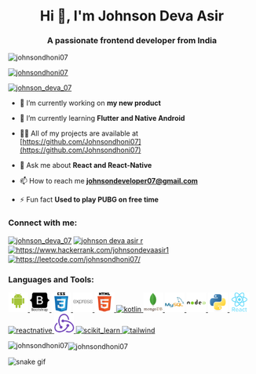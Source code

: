 <h1 align="center">Hi 👋, I'm Johnson Deva Asir</h1>
<h3 align="center">A passionate frontend developer from India</h3>

<p align="left"> <img src="https://komarev.com/ghpvc/?username=johnsondhoni07&label=Profile%20views&color=0e75b6&style=flat" alt="johnsondhoni07" /> </p>

<p align="left"> <a href="https://github.com/ryo-ma/github-profile-trophy"><img src="https://github-profile-trophy.vercel.app/?username=johnsondhoni07" alt="johnsondhoni07" /></a> </p>

<p align="left"> <a href="https://twitter.com/johnson_deva_07" target="blank"><img src="https://img.shields.io/twitter/follow/johnson_deva_07?logo=twitter&style=for-the-badge" alt="johnson_deva_07" /></a> </p>

- 🔭 I’m currently working on **my new product**

- 🌱 I’m currently learning **Flutter and Native Android**

- 👨‍💻 All of my projects are available at [https://github.com/Johnsondhoni07](https://github.com/Johnsondhoni07)

- 💬 Ask me about **React and React-Native**

- 📫 How to reach me **johnsondeveloper07@gmail.com**

- ⚡ Fun fact **Used to play PUBG on free time**

<h3 align="left">Connect with me:</h3>
<p align="left">
<a href="https://twitter.com/johnson_deva_07" target="blank"><img align="center" src="https://raw.githubusercontent.com/rahuldkjain/github-profile-readme-generator/master/src/images/icons/Social/twitter.svg" alt="johnson_deva_07" height="30" width="40" /></a>
<a href="https://www.linkedin.com/in/johnson-deva-asir/" target="blank"><img align="center" src="https://raw.githubusercontent.com/rahuldkjain/github-profile-readme-generator/master/src/images/icons/Social/linked-in-alt.svg" alt="johnson deva asir r" height="30" width="40" /></a>
<a href="https://www.hackerrank.com/johnsondevaasir1" target="blank"><img align="center" src="https://raw.githubusercontent.com/rahuldkjain/github-profile-readme-generator/master/src/images/icons/Social/hackerrank.svg" alt="https://www.hackerrank.com/johnsondevaasir1" height="30" width="40" /></a>
<a href="https://www.leetcode.com/https://leetcode.com/johnsondhoni07/" target="blank"><img align="center" src="https://raw.githubusercontent.com/rahuldkjain/github-profile-readme-generator/master/src/images/icons/Social/leet-code.svg" alt="https://leetcode.com/johnsondhoni07/" height="30" width="40" /></a>
</p>

<h3 align="left">Languages and Tools:</h3>
<p align="left"> <a href="https://developer.android.com" target="_blank" rel="noreferrer"> <img src="https://raw.githubusercontent.com/devicons/devicon/master/icons/android/android-original-wordmark.svg" alt="android" width="40" height="40"/> </a> <a href="https://getbootstrap.com" target="_blank" rel="noreferrer"> <img src="https://raw.githubusercontent.com/devicons/devicon/master/icons/bootstrap/bootstrap-plain-wordmark.svg" alt="bootstrap" width="40" height="40"/> </a> <a href="https://www.w3schools.com/css/" target="_blank" rel="noreferrer"> <img src="https://raw.githubusercontent.com/devicons/devicon/master/icons/css3/css3-original-wordmark.svg" alt="css3" width="40" height="40"/> </a> <a href="https://expressjs.com" target="_blank" rel="noreferrer"> <img src="https://raw.githubusercontent.com/devicons/devicon/master/icons/express/express-original-wordmark.svg" alt="express" width="40" height="40"/> </a> <a href="https://www.w3.org/html/" target="_blank" rel="noreferrer"> <img src="https://raw.githubusercontent.com/devicons/devicon/master/icons/html5/html5-original-wordmark.svg" alt="html5" width="40" height="40"/> </a> <a href="https://kotlinlang.org" target="_blank" rel="noreferrer"> <img src="https://www.vectorlogo.zone/logos/kotlinlang/kotlinlang-icon.svg" alt="kotlin" width="40" height="40"/> </a> <a href="https://www.mongodb.com/" target="_blank" rel="noreferrer"> <img src="https://raw.githubusercontent.com/devicons/devicon/master/icons/mongodb/mongodb-original-wordmark.svg" alt="mongodb" width="40" height="40"/> </a> <a href="https://www.mysql.com/" target="_blank" rel="noreferrer"> <img src="https://raw.githubusercontent.com/devicons/devicon/master/icons/mysql/mysql-original-wordmark.svg" alt="mysql" width="40" height="40"/> </a> <a href="https://nodejs.org" target="_blank" rel="noreferrer"> <img src="https://raw.githubusercontent.com/devicons/devicon/master/icons/nodejs/nodejs-original-wordmark.svg" alt="nodejs" width="40" height="40"/> </a> <a href="https://www.python.org" target="_blank" rel="noreferrer"> <img src="https://raw.githubusercontent.com/devicons/devicon/master/icons/python/python-original.svg" alt="python" width="40" height="40"/> </a> <a href="https://reactjs.org/" target="_blank" rel="noreferrer"> <img src="https://raw.githubusercontent.com/devicons/devicon/master/icons/react/react-original-wordmark.svg" alt="react" width="40" height="40"/> </a> <a href="https://reactnative.dev/" target="_blank" rel="noreferrer"> <img src="https://reactnative.dev/img/header_logo.svg" alt="reactnative" width="40" height="40"/> </a> <a href="https://redux.js.org" target="_blank" rel="noreferrer"> <img src="https://raw.githubusercontent.com/devicons/devicon/master/icons/redux/redux-original.svg" alt="redux" width="40" height="40"/> </a> <a href="https://scikit-learn.org/" target="_blank" rel="noreferrer"> <img src="https://upload.wikimedia.org/wikipedia/commons/0/05/Scikit_learn_logo_small.svg" alt="scikit_learn" width="40" height="40"/> </a> <a href="https://tailwindcss.com/" target="_blank" rel="noreferrer"> <img src="https://www.vectorlogo.zone/logos/tailwindcss/tailwindcss-icon.svg" alt="tailwind" width="40" height="40"/> </a> </p>

<p><img align="left" src="https://github-readme-stats.vercel.app/api/top-langs?username=johnsondhoni07&show_icons=true&locale=en&layout=compact" alt="johnsondhoni07" /></p>

<p><img align="center" src="https://github-readme-streak-stats.herokuapp.com/?user=johnsondhoni07&" alt="johnsondhoni07" /></p>


![snake gif](https://github.com/Johnsondhoni07/Johnsondhoni07/blob/output/github-contribution-grid-snake.gif)
